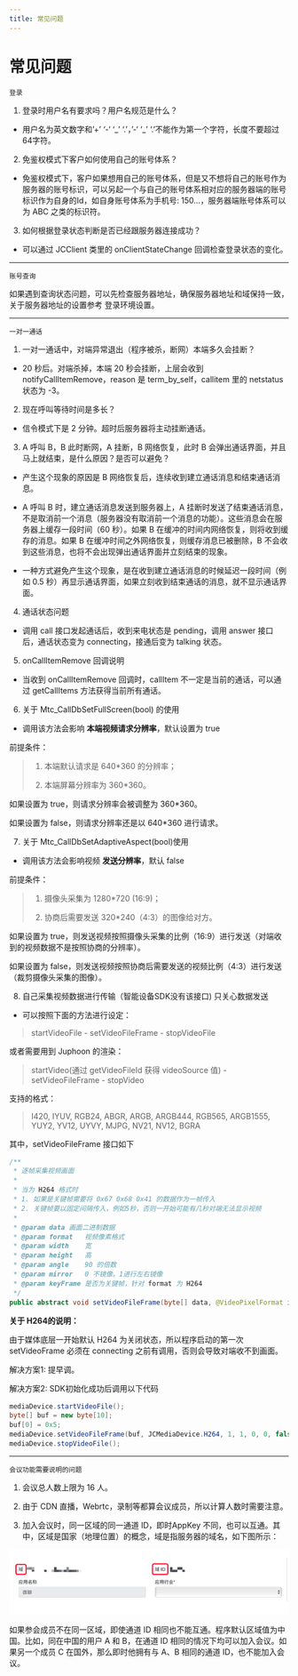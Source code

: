 ```yaml
---
title: 常见问题
---
```

# 常见问题

`登录`

1. 登录时用户名有要求吗？用户名规范是什么？

<!-- end list -->

- 用户名为英文数字和’+’ ‘-‘ ‘\_’ ‘.’，’-‘ ‘\_’ ‘.’不能作为第一个字符，长度不要超过64字符。

<!-- end list -->

2. 免鉴权模式下客户如何使用自己的账号体系？

<!-- end list -->

- 免鉴权模式下，客户如果想用自己的账号体系，但是又不想将自己的账号作为服务器的账号标识，可以另起一个与自己的账号体系相对应的服务器端的账号标识作为自身的Id，如自身账号体系为手机号:
    150…，服务器端账号体系可以为 ABC 之类的标识符。

<!-- end list -->

3. 如何根据登录状态判断是否已经跟服务器连接成功？

<!-- end list -->

- 可以通过 JCClient 类里的 onClientStateChange 回调检查登录状态的变化。

-----

`账号查询`

如果遇到查询状态问题，可以先检查服务器地址，确保服务器地址和域保持一致，关于服务器地址的设置参考
<span class="xref std std-ref">登录环境设置</span>。

-----

`一对一通话`

1. 一对一通话中，对端异常退出（程序被杀，断网）本端多久会挂断？

<!-- end list -->

- 20 秒后。对端杀掉，本端 20 秒会挂断，上层会收到 notifyCallItemRemove，reason 是
    term\_by\_self，callitem 里的 netstatus 状态为 -3。

<!-- end list -->

2. 现在呼叫等待时间是多长？

<!-- end list -->

- 信令模式下是 2 分钟。超时后服务器将主动挂断通话。

<!-- end list -->

3. A 呼叫 B，B 此时断网，A 挂断，B 网络恢复，此时 B 会弹出通话界面，并且马上就结束，是什么原因？是否可以避免？

<!-- end list -->

- 产生这个现象的原因是 B 网络恢复后，连续收到建立通话消息和结束通话消息。

- A 呼叫 B 时，建立通话消息发送到服务器上，A
    挂断时发送了结束通话消息，不是取消前一个消息（服务器没有取消前一个消息的功能）。这些消息会在服务器上缓存一段时间（60
    秒）。如果 B 在缓冲的时间内网络恢复，则将收到缓存的消息。如果 B 在缓冲时间之外网络恢复，则缓存消息已被删除，B
    不会收到这些消息，也将不会出现弹出通话界面并立刻结束的现象。

- 一种方式避免产生这个现象，是在收到建立通话消息的时候延迟一段时间（例如 0.5
    秒）再显示通话界面，如果立刻收到结束通话的消息，就不显示通话界面。

<!-- end list -->

4. 通话状态问题

<!-- end list -->

- 调用 call 接口发起通话后，收到来电状态是 pending，调用 answer 接口后，通话状态变为
    connecting，接通后变为 talking 状态。

<!-- end list -->

5. onCallItemRemove 回调说明

<!-- end list -->

- 当收到 onCallItemRemove 回调时，callItem 不一定是当前的通话，可以通过 getCallItems
    方法获得当前所有通话。

<!-- end list -->

6. 关于 Mtc\_CallDbSetFullScreen(bool) 的使用

<!-- end list -->

- 调用该方法会影响 **本端视频请求分辨率**，默认设置为 true

前提条件：

>
>
>
>
> 1. 本端默认请求是 640\*360 的分辨率；
>
> 2. 本端屏幕分辨率为 360\*360。
>
>

如果设置为 true，则请求分辨率会被调整为 360\*360。

如果设置为 false，则请求分辨率还是以 640\*360 进行请求。

7. 关于 Mtc\_CallDbSetAdaptiveAspect(bool)使用

<!-- end list -->

- 调用该方法会影响视频 **发送分辨率**，默认 false

前提条件：

>
>
>
>
> 1. 摄像头采集为 1280\*720 (16:9)；
>
> 2. 协商后需要发送 320\*240（4:3）的图像给对方。
>
>

如果设置为 true，则发送视频按照摄像头采集的比例（16:9）进行发送（对端收到的视频数据不是按照协商的分辨率）。

如果设置为 false，则发送视频按照协商后需要发送的视频比例（4:3）进行发送（裁剪摄像头采集的图像）。

8. 自己采集视频数据进行传输（智能设备SDK没有该接口) 只关心数据发送

<!-- end list -->

- 可以按照下面的方法进行设定：

>
>
>
>
> startVideoFile - setVideoFileFrame - stopVideoFile
>
>

或者需要用到 Juphoon 的渲染：

>
>
>
>
> startVideo(通过 getVideoFileId 获得 videoSource 值) - setVideoFileFrame -
> stopVideo
>
>

支持的格式：

>
>
>
>
> I420, IYUV, RGB24, ABGR, ARGB, ARGB444, RGB565, ARGB1555, YUY2, YV12,
> UYVY, MJPG, NV21, NV12, BGRA
>
>

其中，setVideoFileFrame 接口如下

```java
/**
 * 逐帧采集视频画面
 *
 * 当为 H264 格式时
 * 1. 如果是关键帧需要将 0x67 0x68 0x41 的数据作为一帧传入
 * 2. 关键帧要以固定间隔传入，例如5秒，否则一开始可能有几秒对端无法显示视频
 *
 * @param data 画面二进制数据
 * @param format   视频像素格式
 * @param width    宽
 * @param height   高
 * @param angle    90 的倍数
 * @param mirror   0 不镜像，1进行左右镜像
 * @param keyFrame 是否为关键帧，针对 format 为 H264
 */
public abstract void setVideoFileFrame(byte[] data, @VideoPixelFormat int format, int width, int height, int angle, int mirror, boolean keyFrame);
```

**关于 H264的说明：**

由于媒体底层一开始默认 H264 为关闭状态，所以程序启动的第一次 setVideoFrame 必须在 connecting
之前有调用，否则会导致对端收不到画面。

解决方案1: 提早调。

解决方案2: SDK初始化成功后调用以下代码

```java
mediaDevice.startVideoFile();
byte[] buf = new byte[10];
buf[0] = 0x5;
mediaDevice.setVideoFileFrame(buf, JCMediaDevice.H264, 1, 1, 0, 0, false);
mediaDevice.stopVideoFile();
```

-----

`会议功能需要说明的问题`

1. 会议总人数上限为 16 人。

2. 由于 CDN 直播，Webrtc，录制等都算会议成员，所以计算人数时需要注意。

3. 加入会议时，同一区域的同一通道 ID，即时AppKey
    不同，也可以互通。其中，区域是国家（地理位置）的概念，域是指服务器的域名，如下图所示：

![../../\_images/questions1.png](../../_images/questions1.png)

如果参会成员不在同一区域，即使通道 ID 相同也不能互通。程序默认区域值为中国。比如，同在中国的用户 A 和 B，在通道 ID
相同的情况下均可以加入会议。如果另一个成员 C 在国外，那么即时他拥有与 A、B 相同的通道
ID，也不能加入会议。

